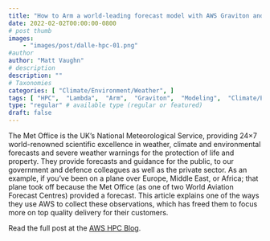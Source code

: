 ```yaml
---
title: "How to Arm a world-leading forecast model with AWS Graviton and Lambda"
date: 2022-02-02T00:00:00-0800
# post thumb
images:
    - "images/post/dalle-hpc-01.png"
#author
author: "Matt Vaughn"
# description
description: ""
# Taxonomies
categories: [ "Climate/Environment/Weather", ]
tags: [ "HPC",  "Lambda",  "Arm",  "Graviton",  "Modeling",  "Climate/Environment/Weather",  "hpcblog", ]
type: "regular" # available type (regular or featured)
draft: false
---
```


The Met Office is the UK’s National Meteorological Service, providing 24×7 world-renowned scientific excellence in weather, climate and environmental forecasts and severe weather warnings for the protection of life and property. They provide forecasts and guidance for the public, to our government and defence colleagues as well as the private sector. As an example, if you’ve been on a plane over Europe, Middle East, or Africa; that plane took off because the Met Office (as one of two World Aviation Forecast Centres) provided a forecast. This article explains one of the ways they use AWS to collect these observations, which has freed them to focus more on top quality delivery for their customers.

Read the full post at the [AWS HPC Blog](https://aws.amazon.com/blogs/hpc/how-to-arm-a-world-leading-forecast-model-with-aws-graviton-and-lambda/).
